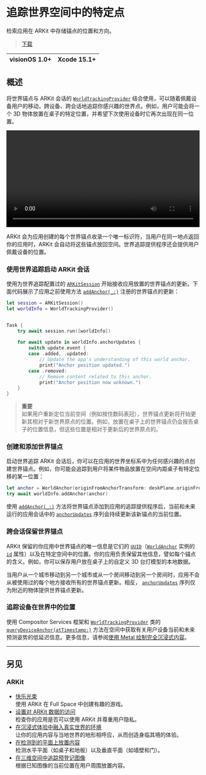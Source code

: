 # 追踪世界空间中的特定点

检索应用在 ARKit 中存储锚点的位置和方向。

> [下载](https://docs-assets.developer.apple.com/published/c52a77b613db/ObjectPlacementExample.zip)

visionOS 1.0+ | Xcode 15.1+
----- | -----

## 概述

将世界锚点与 ARKit 会话的 [`WorldTrackingProvider`](https://developer.apple.com/documentation/arkit/worldtrackingprovider) 结合使用，可以随着佩戴设备用户的移动，跨设备、跨会话地追踪你感兴趣的世界点。例如，用户可能会将一个 3D 物体放置在桌子的特定位置，并希望下次使用设备时它再次出现在同一位置。

<video controls width="100%" src="https://docs-assets.developer.apple.com/published/5672970f612c5ca66cbbd4dbd11bb8a3/world-tracking.mp4" title="视频"></video>

ARKit 会为应用创建的每个世界锚点收录一个唯一标识符，当用户在同一地点返回你的应用时，ARKit 会自动将这些锚点放回空间。世界追踪提供程序还会提供用户佩戴设备的位置。

### 使用世界追踪启动 ARKit 会话

使用为世界追踪配置过的 [`ARKitSession`](https://developer.apple.com/documentation/arkit/arkitsession) 开始接收应用放置的世界锚点的更新。下面代码展示了应用之前使用方法 [`addAnchor(_:)`](https://developer.apple.com/documentation/arkit/worldtrackingprovider/4108569-addanchor) 注册的世界锚点的更新：

```swift
let session = ARKitSession()
let worldInfo = WorldTrackingProvider()


Task {
    try await session.run([worldInfo])
    
    for await update in worldInfo.anchorUpdates {
        switch update.event {
        case .added, .updated:
            // Update the app's understanding of this world anchor.
            print("Anchor position updated.")
        case .removed:
            // Remove content related to this anchor.
            print("Anchor position now unknown.")
    }
}
```

> **重要**  
> 如果用户重新定位当前空间（例如按住数码表冠），世界锚点更新将开始更新其相对于新世界原点的位置。例如，放置在桌子上的世界锚点仍会报告桌子的位置信息，但这些位置是相对于更新后的世界原点的。

### 创建和添加世界锚点

启动世界追踪 ARKit 会话后，你可以在应用的世界坐标系中为任何感兴趣的点创建世界锚点。例如，你可能会追踪到用户将某件物品放置在空间内距桌子有特定位移的某一位置：

```swift
let anchor = WorldAnchor(originFromAnchorTransform: deskPlane.originFromAnchorTransform + offset)
try await worldInfo.addAnchor(anchor)
```

使用 [`addAnchor(_:)`](https://developer.apple.com/documentation/arkit/worldtrackingprovider/4108569-addanchor) 方法将世界锚点添加到应用的追踪提供程序后，当前和未来运行的应用会话中的 [`anchorUpdates`](https://developer.apple.com/documentation/arkit/worldtrackingprovider/4180469-anchorupdates) 序列会持续更新该新锚点的当前位置。

### 跨会话保留世界锚点

ARKit 保留的你应用中世界锚点的唯一信息是它们的 [`UUID`](https://developer.apple.com/documentation/foundation/uuid)（[`WorldAnchor`](https://developer.apple.com/documentation/arkit/worldanchor) 实例的 [`id`](https://developer.apple.com/documentation/arkit/worldanchor/4108561-id) 属性）以及在特定空间中的位置。你的应用负责保留其他信息，譬如每个锚点的含义。例如，你可以保存用户放在桌子上的自定义 3D 台灯模型的本地数据。

当用户从一个城市移动到另一个城市或从一个房间移动到另一个房间时，应用不会从被使用过的每个地方接收所有的世界锚点更新。相反， [`anchorUpdates`](https://developer.apple.com/documentation/arkit/worldtrackingprovider/4180469-anchorupdates) 序列仅为附近的物体提供世界锚点更新。

### 追踪设备在世界中的位置

使用 Compositor Services 框架和 [`WorldTrackingProvider`](https://developer.apple.com/documentation/arkit/worldtrackingprovider) 类的 [`queryDeviceAnchor(atTimestamp:)`](https://developer.apple.com/documentation/arkit/worldtrackingprovider/4293525-querydeviceanchor) 方法在空间中获取有关用户设备当前和未来预测姿势的低延迟信息。更多信息，请参阅[使用 Metal 绘制完全沉浸式内容](https://developer.apple.com/documentation/compositorservices/drawing_fully_immersive_content_using_metal)。

---

## 另见

### ARKit

- [快乐光束](https://developer.apple.com/documentation/visionos/happybeam)  
使用 ARKit 在 Full Space 中创建有趣的游戏。
- [设置对 ARKit 数据的访问](https://developer.apple.com/documentation/visionos/setting-up-access-to-arkit-data)  
检查你的应用是否可以使用 ARKit 并尊重用户隐私。
- [在沉浸式体验中融入真实世界的环境](https://developer.apple.com/documentation/visionos/incorporating-real-world-surroundings-in-an-immersive-experience)  
让你的应用内容与当地世界的地形相呼应，从而创造身临其境的体验。
- [在检测到的平面上放置内容](https://developer.apple.com/documentation/visionos/placing-content-on-detected-planes)  
检测水平平面（如桌子和地板）以及垂直平面（如墙壁和门）。
- [在三维空间中追踪预登记图像](https://developer.apple.com/documentation/visionos/tracking-images-in-3d-space)  
根据已知图像的当前位置在用户周围放置内容。